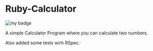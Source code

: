 # Ruby-Calculator

![my badge](https://badgen.net/badge/Ruby-Calculator/success/green)

A simple Calculator Program where you can calculate two numbers.

Also added some tests wirh RSpec.

